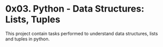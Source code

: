 # 0x03. Python - Data Structures: Lists, Tuples
This project contain tasks performed to understand data structures, lists and tuples in python.
